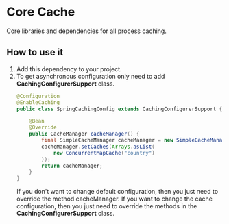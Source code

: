 # Core Cache
Core libraries and dependencies for all process caching.

## How to use it
1. Add this dependency to your project.
2. To get asynchronous configuration only need to add **CachingConfigurerSupport** class.
   ```Java
   @Configuration
   @EnableCaching
   public class SpringCachingConfig extends CachingConfigurerSupport {
   
       @Bean
       @Override
       public CacheManager cacheManager() {
           final SimpleCacheManager cacheManager = new SimpleCacheManager();
           cacheManager.setCaches(Arrays.asList(
               new ConcurrentMapCache("country")
           ));
           return cacheManager;
       }
   }
   ```
   If you don't want to change default configuration, then you just need to override the method cacheManager. If you want to change the cache configuration, then you just need to override the methods in the **CachingConfigurerSupport** class.

